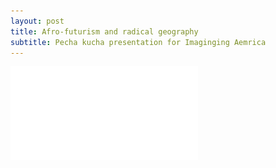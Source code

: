 ```yaml
---
layout: post
title: Afro-futurism and radical geography
subtitle: Pecha kucha presentation for Imaginging Aemrica
---
```


![image](/img/AFRC.1.pdf)
